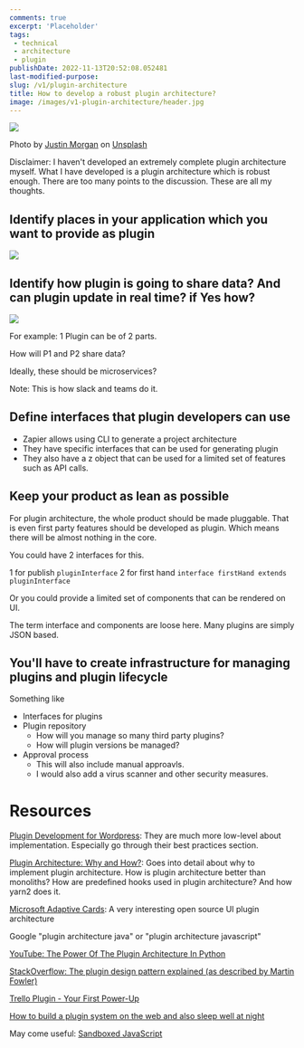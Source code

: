 ```yaml
---
comments: true
excerpt: 'Placeholder' 
tags:
 - technical
 - architecture
 - plugin
publishDate: 2022-11-13T20:52:08.052481
last-modified-purpose:
slug: /v1/plugin-architecture
title: How to develop a robust plugin architecture?
image: /images/v1-plugin-architecture/header.jpg
---
```

![](/images/v1-plugin-architecture/header.jpg)

Photo by <a href="https://unsplash.com/@justin_morgan?utm_source=unsplash&utm_medium=referral&utm_content=creditCopyText">Justin Morgan</a> on <a href="https://unsplash.com/s/photos/plugin?utm_source=unsplash&utm_medium=referral&utm_content=creditCopyText">Unsplash</a>

Disclaimer: I haven't developed an extremely complete plugin architecture myself. What I have developed is a plugin architecture which is robust enough. There are too many points to the discussion. These are all my thoughts.

## Identify places in your application which you want to provide as plugin

![](/images/v1-plugin-architecture/1_identify_where_to_put_plugin.png)

## Identify how plugin is going to share data? And can plugin update in real time? if Yes how?

![](/images/v1-plugin-architecture/2_sharing_data_between_plugin.png)

For example: 1 Plugin can be of 2 parts.

How will P1 and P2 share data?

Ideally, these should be microservices?

Note: This is how slack and teams do it.

## Define interfaces that plugin developers can use

- Zapier allows using CLI to generate a project architecture
- They have specific interfaces that can be used for generating plugin
- They also have a z object that can be used for a limited set of features such as API calls.

## Keep your product as lean as possible

For plugin architecture, the whole product should be made pluggable. That is even first party features should be developed as plugin. Which means there will be almost nothing in the core.

You could have 2 interfaces for this.

1 for publish `pluginInterface`
2 for first hand `interface firstHand extends pluginInterface`

Or you could provide a limited set of components that can be rendered on UI.

The term interface and components are loose here. Many plugins are simply JSON based.

## You'll have to create infrastructure for managing plugins and plugin lifecycle

Something like

- Interfaces for plugins
- Plugin repository
  - How will you manage so many third party plugins?
  - How will plugin versions be managed?
- Approval process
  - This will also include manual approavls.
  - I would also add a virus scanner and other security measures.

# Resources

[Plugin Development for Wordpress](https://developer.wordpress.org/plugins/plugin-basics/best-practices/): They are much more low-level about implementation. Especially go through their best practices section.

[Plugin Architecture: Why and How?](https://dev.to/arcanis/plugin-systems-when-why-58pp): Goes into detail about why to implement plugin architecture. How is plugin architecture better than monoliths? How are predefined hooks used in plugin architecture? And how yarn2 does it.

[Microsoft Adaptive Cards](https://adaptivecards.io/): A very interesting open source UI plugin architecture

Google "plugin architecture java" or "plugin architecture javascript"

[YouTube: The Power Of The Plugin Architecture In Python](https://www.youtube.com/watch?v=iCE1bDoit9Q)

[StackOverflow: The plugin design pattern explained (as described by Martin Fowler)](https://stackoverflow.com/questions/51217271/the-plugin-design-pattern-explained-as-described-by-martin-fowler)

[Trello Plugin - Your First Power-Up](https://developer.atlassian.com/cloud/trello/guides/power-ups/your-first-power-up/)

[How to build a plugin system on the web and also sleep well at night](https://www.figma.com/blog/how-we-built-the-figma-plugin-system/)

May come useful: [Sandboxed JavaScript](https://developers.google.com/tag-platform/tag-manager/templates/sandboxed-javascript)